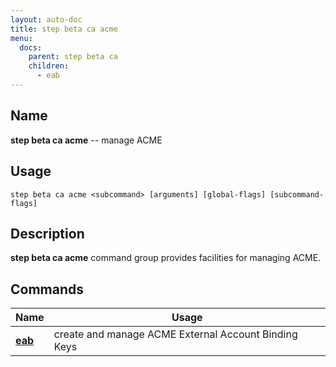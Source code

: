 ```yaml
---
layout: auto-doc
title: step beta ca acme
menu:
  docs:
    parent: step beta ca
    children:
      - eab
---
```


## Name
**step beta ca acme** -- manage ACME

## Usage

```raw
step beta ca acme <subcommand> [arguments] [global-flags] [subcommand-flags]
```

## Description

**step beta ca acme** command group provides facilities for managing ACME.

## Commands


| Name | Usage |
|---|---|
| **[eab](eab/)** | create and manage ACME External Account Binding Keys |

